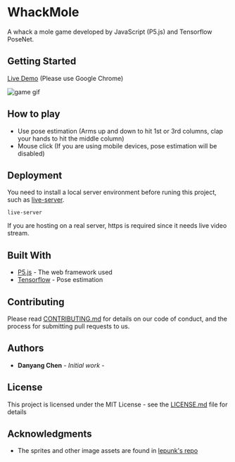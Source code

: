 # WhackMole

A whack a mole game developed by JavaScript (P5.js) and Tensorflow PoseNet.

## Getting Started

[Live Demo](https://stevechanvii.github.io/WhackMole/) (Please use Google Chrome)

![game gif](./assets/game.gif)

## How to play

-   Use pose estimation (Arms up and down to hit 1st or 3rd columns, clap your hands to hit the middle column)
-   Mouse click (If you are using mobile devices, pose estimation will be disabled)

## Deployment

You need to install a local server environment before runing this project, such as [live-server](https://github.com/tapio/live-server#readme).

```
live-server
```

If you are hosting on a real server, https is required since it needs live video stream.

## Built With

-   [P5.js](https://p5js.org) - The web framework used
-   [Tensorflow](https://www.tensorflow.org) - Pose estimation

## Contributing

Please read [CONTRIBUTING.md](https://gist.github.com/PurpleBooth/b24679402957c63ec426) for details on our code of conduct, and the process for submitting pull requests to us.

## Authors

-   **Danyang Chen** - _Initial work_ -

## License

This project is licensed under the MIT License - see the [LICENSE.md](LICENSE.md) file for details

## Acknowledgments

-   The sprites and other image assets are found in [lepunk's repo](https://github.com/lepunk/react-native-videos/tree/whack-a-mole/WhackAMole/assets/img)

